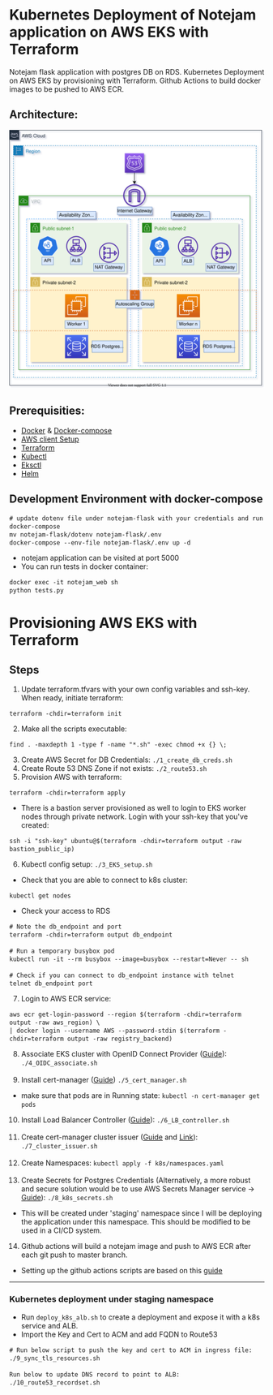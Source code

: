 # **Kubernetes Deployment of Notejam application on AWS EKS with Terraform**
Notejam flask application with postgres DB on RDS. Kubernetes Deployment on AWS EKS by provisioning with Terraform. Github Actions to build docker images to be pushed to AWS ECR.

## Architecture:
![Screenshot](aws_1.svg)

## Prerequisities:
- [Docker](https://www.digitalocean.com/community/tutorials/how-to-install-and-use-docker-on-ubuntu-20-04) & [Docker-compose](https://docs.docker.com/compose/install/)
- [AWS client Setup](https://docs.aws.amazon.com/cli/latest/userguide/cli-chap-configure.html)
- [Terraform](https://www.terraform.io/downloads.html)
- [Kubectl](https://kubernetes.io/docs/tasks/tools/install-kubectl-linux/)
- [Eksctl](https://docs.aws.amazon.com/eks/latest/userguide/eksctl.html)
- [Helm](https://helm.sh/docs/intro/install/)

## Development Environment with docker-compose
```
# update dotenv file under notejam-flask with your credentials and run docker-compose
mv notejam-flask/dotenv notejam-flask/.env
docker-compose --env-file notejam-flask/.env up -d
```
- notejam application can be visited at port 5000
- You can run tests in docker container:
```
docker exec -it notejam_web sh
python tests.py
```

# Provisioning AWS EKS with Terraform
##  Steps
1. Update terraform.tfvars with your own config variables and ssh-key. When ready, initiate terraform:
```
terraform -chdir=terraform init
```
2. Make all the scripts executable:
```
find . -maxdepth 1 -type f -name "*.sh" -exec chmod +x {} \;
```  
3. Create AWS Secret for DB Credentials: `./1_create_db_creds.sh`
4. Create Route 53 DNS Zone if not exists: `./2_route53.sh`
5. Provision AWS with terraform:
```
terraform -chdir=terraform apply
```
- There is a bastion server provisioned as well to login to EKS worker nodes through private network. Login with your ssh-key that you've created:
```
ssh -i "ssh-key" ubuntu@$(terraform -chdir=terraform output -raw bastion_public_ip)
```
6. Kubectl config setup: `./3_EKS_setup.sh`
- Check that you are able to connect to k8s cluster:
```
kubectl get nodes
```
- Check your access to RDS
```
# Note the db_endpoint and port
terraform -chdir=terraform output db_endpoint

# Run a temporary busybox pod
kubectl run -it --rm busybox --image=busybox --restart=Never -- sh

# Check if you can connect to db_endpoint instance with telnet
telnet db_endpoint port
```
7. Login to AWS ECR service:
```
aws ecr get-login-password --region $(terraform -chdir=terraform output -raw aws_region) \
| docker login --username AWS --password-stdin $(terraform -chdir=terraform output -raw registry_backend)
```
8. Associate EKS cluster with OpenID Connect Provider ([Guide](https://docs.aws.amazon.com/eks/latest/userguide/enable-iam-roles-for-service-accounts.html)): `./4_OIDC_associate.sh`
<br><br>
9. Install cert-manager ([Guide](https://cert-manager.io/)) `./5_cert_manager.sh`
- make sure that pods are in Running state: `kubectl -n cert-manager get pods`
10. Install Load Balancer Controller ([Guide](https://kubernetes-sigs.github.io/aws-load-balancer-controller/v2.3/deploy/installation/)): `./6_LB_controller.sh`
<br><br>
11. Create cert-manager cluster issuer ([Guide](https://cert-manager.io/docs/configuration/acme/dns01/route53/) and [Link](https://github.com/kubernetes-sigs/aws-load-balancer-controller/issues/1084#issuecomment-725566515)): `./7_cluster_issuer.sh`
<br><br>
12. Create Namespaces: `kubectl apply -f k8s/namespaces.yaml`
<br><br>
13. Create Secrets for Postgres Credentials (Alternatively, a more robust and secure solution would be to use AWS Secrets Manager service &rarr; [Guide](https://docs.aws.amazon.com/secretsmanager/latest/userguide/integrating_csi_driver.html)): `./8_k8s_secrets.sh` 
- This will be created under 'staging' namespace since I will be deploying the application under this namespace. This should be modified to be used in a CI/CD system.
14. Github actions will build a notejam image and push to AWS ECR after each git push to master branch.
- Setting up the github actions scripts are based on this [guide](https://github.com/antonputra/tutorials/tree/main/lessons/086)
***
### Kubernetes deployment under staging namespace
- Run `deploy_k8s_alb.sh` to create a deployment and expose it with a k8s service and ALB.
- Import the Key and Cert to ACM and add FQDN to Route53
```
# Run below script to push the key and cert to ACM in ingress file:
./9_sync_tls_resources.sh

Run below to update DNS record to point to ALB:
./10_route53_recordset.sh
```









